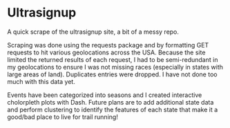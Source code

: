 # Ultrasignup
A quick scrape of the ultrasignup site, a bit of a messy repo.

Scraping was done using the requests package and by formatting GET requests to hit various geolocations across the USA. Because the site limited the returned results of each request, I had to be semi-redundant in my geolocations to ensure I was not missing races (especially in states with large areas of land). Duplicates entries were dropped. I have not done too much with this data yet. 

Events have been categorized into seasons and I created interactive cholorpleth plots with Dash. Future plans are to add additional state data and perform clustering to identify the features of each state that make it a good/bad place to live for trail running!

